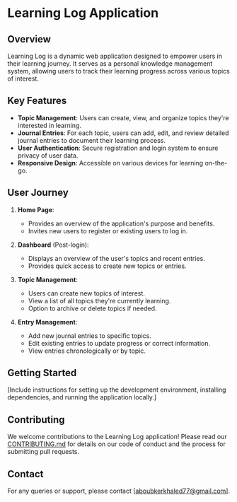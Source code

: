 # Learning Log Application

## Overview

Learning Log is a dynamic web application designed to empower users in their learning journey. It serves as a personal knowledge management system, allowing users to track their learning progress across various topics of interest.

## Key Features

- **Topic Management**: Users can create, view, and organize topics they're interested in learning.
- **Journal Entries**: For each topic, users can add, edit, and review detailed journal entries to document their learning process.
- **User Authentication**: Secure registration and login system to ensure privacy of user data.
- **Responsive Design**: Accessible on various devices for learning on-the-go.

## User Journey

1. **Home Page**: 
   - Provides an overview of the application's purpose and benefits.
   - Invites new users to register or existing users to log in.

2. **Dashboard** (Post-login):
   - Displays an overview of the user's topics and recent entries.
   - Provides quick access to create new topics or entries.

3. **Topic Management**:
   - Users can create new topics of interest.
   - View a list of all topics they're currently learning.
   - Option to archive or delete topics if needed.

4. **Entry Management**:
   - Add new journal entries to specific topics.
   - Edit existing entries to update progress or correct information.
   - View entries chronologically or by topic.


## Getting Started

[Include instructions for setting up the development environment, installing dependencies, and running the application locally.]

## Contributing

We welcome contributions to the Learning Log application! Please read our [CONTRIBUTING.md](CONTRIBUTING.md) for details on our code of conduct and the process for submitting pull requests.

## Contact

For any queries or support, please contact [aboubkerkhaled77@gmail.com].
